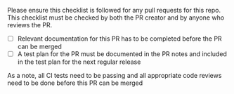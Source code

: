 Please ensure this checklist is followed for any pull requests for this repo. This checklist must be checked by both the PR creator and by anyone who reviews the PR.
* [ ] Relevant documentation for this PR has to be completed before the PR can be merged
* [ ] A test plan for the PR must be documented in the PR notes and included in the test plan for the next regular release

As a note, all CI tests need to be passing and all appropriate code reviews need to be done before this PR can be merged
